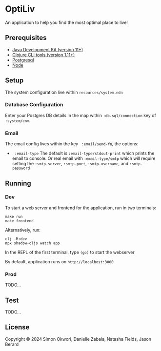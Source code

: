 # OptiLiv

An application to help you find the most optimal place to live!
 
## Prerequisites

- [Java Development Kit (version 11+)](https://bell-sw.com/pages/downloads/)
- [Clojure CLI tools (version 1.11+)](https://clojure.org/guides/install_clojure)
- [Postgresql](https://www.postgresql.org/download)
- [Node](https://nodejs.org/en/download)

## Setup
The system configuration live within `resources/system.edn`

### Database Configuration
Enter your Postgres DB details in the map within `:db.sql/connection` key of `:system/env`.

### Email 
The email config lives within the key ` :email/send-fn`, the options:

- ` :email-type` The default is `:email-type/stdout-print` which prints the email to console. Or real email with
`:email-type/smtp` which will require setting the `:smtp-server`, `:smtp-port`, `:smtp-username`,
  and `:smtp-password`

## Running
### Dev
To start a web server and frontend for the application, run in two terminals:

    make run
    make frontend

Alternatively, run:
    
    clj -M:dev
    npx shadow-cljs watch app

In the REPL of the first terminal, type `(go)` to start the webserver

By default, application runs on `http://localhost:3000`

### Prod
TODO...

## Test
TODO...

## License

Copyright © 2024 Simon Okwori, Danielle Zabala, Natasha Fields, Jason Berard
